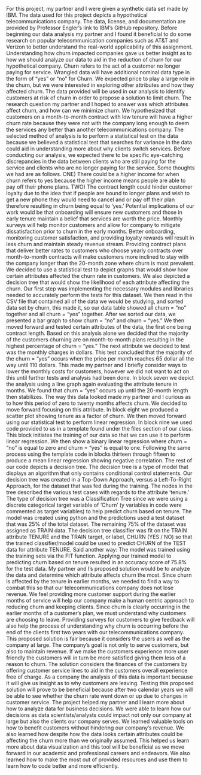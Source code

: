 For this project, my partner and I were given a synthetic data set made by IBM. The data used for this project depicts a hypothetical telecommunications company. The data, license, and documentation are provided by Professor Engler’s link to IBM’s GitHub repository. Before beginning our data analysis my partner and I found it beneficial to do some research on popular telecommunication companies such as AT&T and Verizon to better understand the real-world applicability of this assignment. Understanding how churn impacted companies gave us better insight as to how we should analyze our data to aid in the reduction of churn for our hypothetical company. Churn refers to the act of a customer no longer paying for service. Wrangled data will have additional nominal data type in the form of “yes” or “no” for Churn. We expected price to play a large role in the churn, but we were interested in exploring other attributes and how they affected churn. The data provided will be used in our analysis to identify customers at risk of churn in order to propose a solution to limit churn.
The research question my partner and I hoped to answer was which attributes affect churn, and how can we minimize churn. We hypothesized that customers on a month-to-month contract with low tenure will have a higher churn rate because they were not with the company long enough to deem the services any better than another telecommunications company. The selected method of analysis is to perform a statistical test on the data because we believed a statistical test that searches for variance in the data could aid in understanding more about why clients switch services. Before conducting our analysis, we expected there to be specific eye-catching discrepancies in the data between clients who are still paying for the service and clients who are no longer paying for the service. Some thoughts we had are as follows.
ONE) There could be a higher income for when churn refers to yes because the higher income means people are able to pay off their phone plans.
TWO) The contract length could hinder customer loyalty due to the idea that if people are bound to longer plans and wish to get a new phone they would need to cancel and or pay off their plan therefore resulting in churn being equal to ‘yes.’
Potential implications of our work would be that onboarding will ensure new customers and those in early tenure maintain a belief that services are worth the price. Monthly surveys will help monitor customers and allow for company to mitigate dissatisfaction prior to churn in the early months. Better onboarding, monitoring customer satisfaction, and providing loyalty rewards will result in less churn and maintain steady revenue stream. Providing contract plans that deliver better rates to customers who choose yearly contracts over month-to-month contracts will make customers more inclined to stay with the company longer than the 20-month zone where churn is most prevalent.
We decided to use a statistical test to depict graphs that would show how certain attributes affected the churn rate in customers. We also depicted a decision tree that would show the likelihood of each attribute affecting the churn. Our first step was implementing the necessary modules and libraries needed to accurately perform the tests for this dataset. We then read in the CSV file that contained all of the data we would be studying, and sorted data set by churn, this made it, so our data table showed all churn = “no” together and all churn = “yes” together. After we sorted our data, we presented a bar graph to show churn = “no” and churn = “yes.” We then moved forward and tested certain attributes of the data, the first one being contract length. Based on this analysis alone we decided that the majority of the customers churning are on month-to-month plans resulting in the highest percentage of churn = “yes.” The next attribute we decided to test was the monthly charges in dollars. This test concluded that the majority of the churn = “yes” occurs when the price per month reaches 65 dollar all the way until 110 dollars. This made my partner and I briefly consider ways to lower the monthly costs for customers, however we did not want to act on this until further tests and analysis had been done. In block seven we depict the analysis using a line graph again evaluating the attribute tenure in months. We found that churn = “yes” occurs up until the 20-month length then stabilizes. The way this data looked made my partner and I curious as to how this period of zero to twenty months affects churn. We decided to move forward focusing on this attribute. In block eight we produced a scatter plot showing tenure as a factor of churn. We then moved forward using our statistical test to perform linear regression. In block nine we used code provided to us in a template found under the files section of our class. This block initiates the training of our data so that we can use it to perform linear regression. We then show a binary linear regression where churn = “no” is equal to zero and churn = “yes” is equal to one. Following the same process using the template code in blocks thirteen through fifteen to produce a mean linear regression showing negative correlation. The rest of our code depicts a decision tree. The decision tree is a type of model that displays an algorithm that only contains conditional control statements. Our decision tree was created in a Top-Down Approach, versus a Left-To-Right Approach, for the dataset that was fed during the training. The nodes in the tree described the various test cases with regards to the attribute ‘tenure.’ The type of decision tree was a Classification Tree since we were using a discrete categorical target variable of ‘Churn’ (y variables in code were commented as target variables) to help predict churn based on tenure. The model was created using python and the predictions used a test dataset that was 25% of the total dataset. The remaining 75% of the dataset was assigned as TRAIN data. The decision tree classifier was fit on the TRAIN attribute TENURE and the TRAIN target, or label, CHURN (YES / NO) so that the trained classifier/model could be used to predict CHURN of the TEST data for attribute TENURE. Said another way: The model was trained using the training sets via the FIT function. Applying our trained model to predicting churn based on tenure resulted in an accuracy score of 75.8% for the test data.
My partner and I’s proposed solution would be to analyze the data and determine which attribute affects churn the most. Since churn is affected by the tenure in earlier months, we needed to find a way to combat this so that our telecommunications company does not lose revenue. We feel providing more customer support during the earlier months of service will help our company make a human centric approach to reducing churn and keeping clients. Since churn is clearly occurring in the earlier months of a customer’s plan, we must understand why customers are choosing to leave. Providing surveys for customers to give feedback will also help the process of understanding why churn is occurring before the end of the clients first two years with our telecommunications company. This proposed solution is fair because it considers the users as well as the company at large. The company’s goal is not only to serve customers, but also to maintain revenue. If we make the customers experience more user friendly the customers will in turn be more satisfied giving them less of a reason to churn. The solution considers the finances of the customers by offering customer service lines to aid in the customers overall experience free of charge. As a company the analysis of this data is important because it will give us insight as to why customers are leaving. Testing this proposed solution will prove to be beneficial because after two calendar years we will be able to see whether the churn rate went down or up due to changes in customer service.
The project helped my partner and I learn more about how to analyze data for business decisions. We were able to learn how our decisions as data scientists/analysts could impact not only our company at large but also the clients our company serves. We learned valuable tools on how to benefit customers without hindering our company’s revenue. We also learned how despite how the data looks certain attributes could be affecting the churn more than we originally assumed. This helped us learn more about data visualization and this tool will be beneficial as we move forward in our academic and professional careers and endeavors. We also learned how to make the most out of provided resources and use them to learn how to code better and more efficiently.
